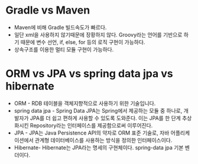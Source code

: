# Gradle vs Maven

* Maven에 비해 Gradle 빌드속도가 빠르다.
* 일단 xml을 사용하지 않기때문에 장황하지 않다. Groovy라는 언어를 기반으로 하기 때문에 변수 선언, if, else,
  for 등의 로직 구현이 가능하다.
* 상속구조를 이용한 멀티 모듈 구현이 가능하다. 


# ORM vs JPA vs spring data jpa vs hibernate

* ORM - RDB 테이블을 객체지향적으로 사용하기 위한 기술입니다.
* spring data jpa - Spring Data JPA는 Spring에서 제공하는 모듈 중 하나로, 개발자가 JPA를 더 쉽고 편하게 사용할 수 있도록 도와준다. 이는 JPA를 한 단계 추상화시킨 Repository라는 인터페이스를 제공함으로써 이루어진다. 
* JPA - JPA는 Java Persistence API의 약자로 ORM 표준 기술로, 자바 어플리케이션에서 관계형 데이터베이스를 사용하는 방식을 정의한 인터페이스이다. 
* Hibernate- Hibernate는 JPA라는 명세의 구현체이다. spring-data jpa 기본 벤더이다.
